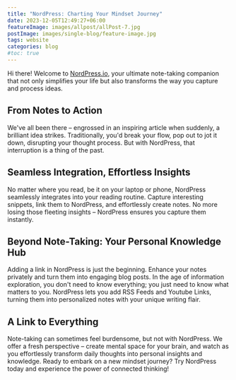 ```yaml
---
title: "NordPress: Charting Your Mindset Journey"
date: 2023-12-05T12:49:27+06:00
featureImage: images/allpost/allPost-7.jpg
postImage: images/single-blog/feature-image.jpg
tags: website
categories: blog
#toc: true
---
```

Hi there!
Welcome to [NordPress.io](https://nordpress.io), your ultimate note-taking companion that not only simplifies your life but also transforms the way you capture and process ideas.
## From Notes to Action
We've all been there – engrossed in an inspiring article when suddenly, a brilliant idea strikes. Traditionally, you'd break your flow, pop out to jot it down, disrupting your thought process. But with NordPress, that interruption is a thing of the past.
## Seamless Integration, Effortless Insights
No matter where you read, be it on your laptop or phone, NordPress seamlessly integrates into your reading routine. Capture interesting snippets, link them to NordPress, and effortlessly create notes. No more losing those fleeting insights – NordPress ensures you capture them instantly.
## Beyond Note-Taking: Your Personal Knowledge Hub
Adding a link in NordPress is just the beginning. Enhance your notes privately and turn them into engaging blog posts. In the age of information exploration, you don't need to know everything; you just need to know what matters to you. NordPress lets you add RSS Feeds and Youtube Links, turning them into personalized notes with your unique writing flair.
## A Link to Everything
Note-taking can sometimes feel burdensome, but not with NordPress. We offer a fresh perspective – create mental space for your brain, and watch as you effortlessly transform daily thoughts into personal insights and knowledge.
Ready to embark on a new mindset journey? Try NordPress today and experience the power of connected thinking!
